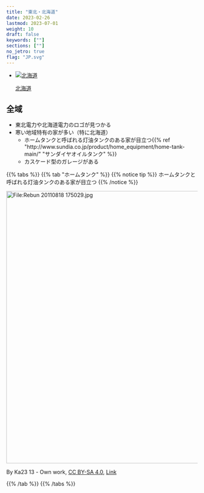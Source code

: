 ```yaml
---
title: "東北・北海道"
date: 2023-02-26
lastmod: 2023-07-01
weight: 10
draft: false
keywords: [""]
sections: [""]
no_jetro: true
flag: "JP.svg"
---
```


<ul class="flag-list-japan">
    <li data-nav-id="https://geopinning.space/rule/asia/japan/tohoku/hokkaido/" title="北海道" class="">
        <p><a href="https://geopinning.space/rule/asia/japan/tohoku/hokkaido/" class="flag-link">
            <img src="https://geopinning.space/flags/Flag_of_Hokkaido_Prefecture.png" alt="北海道" class="flag-img-link" oncontextmenu="return false;"></a></p>
        <p><a href="https://geopinning.space/rule/asia/japan/tohoku/hokkaido/" class="flag-link">北海道</a></p>
    </li>
</ul>

<div class="main-desciption area-description">
    <h2 class="section-title">全域</h2>
    <ul class="rule-list">
        <li>東北電力や北海道電力のロゴが見つかる</li>
        <li>寒い地域特有の家が多い（特に北海道）
            <ul>
                <li>ホームタンクと呼ばれる<span class="quiz">灯油タンク</span>のある家が目立つ{{% ref "http://www.sundia.co.jp/product/home_equipment/home-tank-main/" "サンダイヤオイルタンク" %}}</li>
                <li>カスケード型のガレージがある</li>
            </ul>
        </li>
    </ul>
</div>

{{% tabs %}}
{{% tab "ホームタンク" %}}
{{% notice tip %}}
ホームタンクと呼ばれる<span class="quiz">灯油タンク</span>のある家が目立つ
{{% /notice %}}

<div class="googlemap-if no-margin">
<p><a href="https://commons.wikimedia.org/wiki/File:Rebun_20110818_175029.jpg#/media/File:Rebun_20110818_175029.jpg"><img src="https://upload.wikimedia.org/wikipedia/commons/c/cf/Rebun_20110818_175029.jpg" alt="File:Rebun 20110818 175029.jpg" height="717" width="1280"></a></p><p>By Ka23 13 - <span class="int-own-work" lang="en">Own work</span>, <a href="https://creativecommons.org/licenses/by-sa/4.0" title="Creative Commons Attribution-Share Alike 4.0">CC BY-SA 4.0</a>, <a href="https://commons.wikimedia.org/w/index.php?curid=142923992">Link</a></p>
</div>

{{% /tab %}}
{{% /tabs %}}
